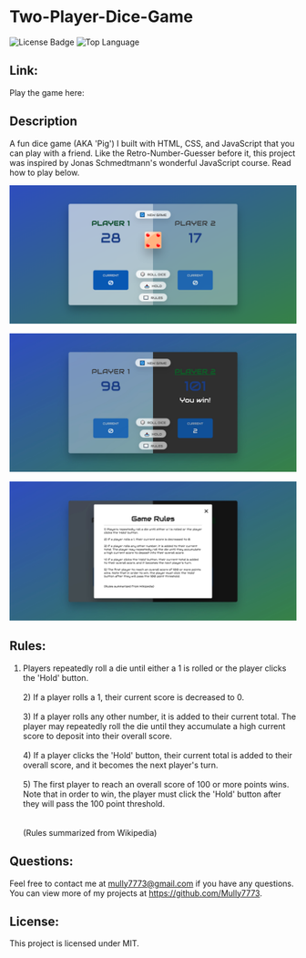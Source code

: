 # Two-Player-Dice-Game

![License Badge](https://img.shields.io/github/license/Mully7773/Two-Player-Dice-Game)
![Top Language](https://img.shields.io/github/languages/top/Mully7773/Two-Player-Dice-Game)

## Link:

Play the game here:

## Description

A fun dice game (AKA 'Pig') I built with HTML, CSS, and JavaScript that you can play with a friend.
Like the Retro-Number-Guesser before it, this project was inspired by Jonas Schmedtmann's wonderful JavaScript course. Read how to play below.

![Screenshot of playing](./assets/asobi-chu.png)

![Screenshot of win](./assets/katsu.jpeg)

![Screenshot of rules](./assets/ruru.jpeg)

## Rules:

1. Players repeatedly roll a die until either a 1 is rolled or the
   player clicks the 'Hold' button.
   <br />
   <br /> 2) If a player rolls a 1, their current score is decreased to 0.
   <br />
   <br /> 3) If a player rolls any other number, it is added to their current
   total. The player may repeatedly roll the die until they accumulate a
   high current score to deposit into their overall score.
   <br />
   <br /> 4) If a player clicks the 'Hold' button, their current total is added
   to their overall score, and it becomes the next player's turn.
   <br />
   <br /> 5) The first player to reach an overall score of 100 or more points
   wins. Note that in order to win, the player must click the 'Hold'
   button after they will pass the 100 point threshold.
   <br />
   <br />
   <br />
   (Rules summarized from Wikipedia)

## Questions:

Feel free to contact me at mully7773@gmail.com if you have any questions. <br>
You can view more of my projects at https://github.com/Mully7773.

## License:

This project is licensed under MIT.
